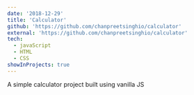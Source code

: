 ```yaml
---
date: '2018-12-29'
title: 'Calculator'
github: 'https://github.com/chanpreetsinghio/calculator'
external: 'https://github.com/chanpreetsinghio/calculator'
tech:
  - javaScript
  - HTML
  - CSS
showInProjects: true
---
```


A simple calculator project built using vanilla JS
